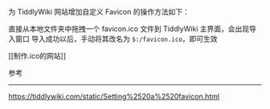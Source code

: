 为 TiddlyWiki 网站增加自定义 Favicon 的操作方法如下：

直接从本地文件夹中拖拽一个 favicon.ico 文件到 TiddlyWiki 主界面，会出现导入窗口
导入成功以后，手动将其改名为 `$:/favicon.ico`，即可生效

[[制作.ico的网站]]

参考

---
https://tiddlywiki.com/static/Setting%2520a%2520favicon.html